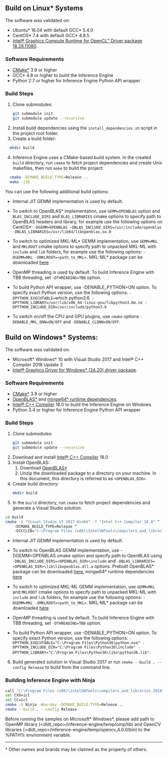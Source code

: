 ## Build on Linux\* Systems

The software was validated on:
- Ubuntu\* 16.04 with default GCC\* 5.4.0
- CentOS\* 7.4 with default GCC\* 4.8.5
- [Intel® Graphics Compute Runtime for OpenCL™ Driver package 18.28.11080](https://github.com/intel/compute-runtime/releases/tag/18.28.11080).

### Software Requirements
- [CMake\*](https://cmake.org/download/) 3.9 or higher
- GCC\* 4.8 or higher to build the Inference Engine
- Python 2.7 or higher for Inference Engine Python API wrapper

### Build Steps
1. Clone submodules:
    ```sh
    git submodule init
    git submodule update --recursive
    ```
2. Install build dependencies using the `install_dependencies.sh` script in the project root folder.
3. Create a build folder:
```sh
  mkdir build
```
4. Inference Engine uses a CMake-based build system. In the created `build` directory, run `cmake` to fetch project dependencies and create Unix makefiles, then run `make` to build the project:
```sh
  cmake -DCMAKE_BUILD_TYPE=Release ..
  make -j16
```
You can use the following additional build options:
- Internal JIT GEMM implementation is used by default.
- To switch to OpenBLAS\* implementation, use `GEMM=OPENBLAS` option and `BLAS_INCLUDE_DIRS` and `BLAS_LIBRARIES` cmake options to specify path to OpenBLAS headers and library, for example use the following options on CentOS\*: `-DGEMM=OPENBLAS -DBLAS_INCLUDE_DIRS=/usr/include/openblas -DBLAS_LIBRARIES=/usr/lib64/libopenblas.so.0`
- To switch to optimized MKL-ML\* GEMM implementation, use `GEMM=MKL` and `MKLROOT` cmake options to specify path to unpacked MKL-ML with `include` and `lib` folders, for example use the following options: `-DGEMM=MKL -DMKLROOT=<path_to_MKL>`. MKL-ML\* package can be downloaded [here](https://github.com/intel/mkl-dnn/releases/download/v0.17/mklml_lnx_2019.0.1.20180928.tgz)

- OpenMP threading is used by default. To build Inference Engine with TBB threading, set `-DTHREADING=TBB` option.

- To build Python API wrapper, use -DENABLE_PYTHON=ON option. To specify exact Python version, use the following options: `-DPYTHON_EXECUTABLE=`which python3.6` -DPYTHON_LIBRARY=/usr/lib/x86_64-linux-gnu/libpython3.6m.so -DPYTHON_INCLUDE_DIR=/usr/include/python3.6`

- To switch on/off the CPU and GPU plugins, use `cmake` options `-DENABLE_MKL_DNN=ON/OFF` and `-DENABLE_CLDNN=ON/OFF`.

## Build on Windows\* Systems:

The software was validated on:
- Microsoft\* Windows\* 10 with Visual Studio 2017 and Intel® C++ Compiler 2018 Update 3
- [Intel® Graphics Driver for Windows* [24.20] driver package](https://downloadcenter.intel.com/download/27803/Graphics-Intel-Graphics-Driver-for-Windows-10?v=t).

### Software Requirements
- [CMake\*](https://cmake.org/download/) 3.9 or higher
- [OpenBLAS\*](https://sourceforge.net/projects/openblas/files/v0.2.14/OpenBLAS-v0.2.14-Win64-int64.zip/download) and [mingw64\* runtime dependencies](https://sourceforge.net/projects/openblas/files/v0.2.14/mingw64_dll.zip/download).
- [Intel® C++ Compiler](https://software.intel.com/en-us/intel-parallel-studio-xe) 18.0 to build the Inference Engine on Windows.
- Python 3.4 or higher for Inference Engine Python API wrapper

### Build Steps
1. Clone submodules:
    ```sh
    git submodule init
    git submodule update --recursive
    ```
2. Download and install [Intel® C++ Compiler](https://software.intel.com/en-us/intel-parallel-studio-xe) 18.0
3. Install OpenBLAS:
    1. Download [OpenBLAS\*](https://sourceforge.net/projects/openblas/files/v0.2.14/OpenBLAS-v0.2.14-Win64-int64.zip/download)
    2. Unzip the downloaded package to a directory on your machine. In this document, this directory is referred to as `<OPENBLAS_DIR>`.
4. Create build directory:
    ```sh
    mkdir build
    ```
5. In the `build` directory, run `cmake` to fetch project dependencies and generate a Visual Studio solution:
```sh
cd build
cmake -G "Visual Studio 15 2017 Win64" -T "Intel C++ Compiler 18.0" ^
    -DCMAKE_BUILD_TYPE=Release ^
    -DICCLIB="C:\Program Files (x86)\IntelSWTools\compilers_and_libraries_2018\windows\compiler\lib" ..
```

- Internal JIT GEMM implementation is used by default.
- To switch to OpenBLAS GEMM implementation, use -DGEMM=OPENBLAS cmake option and specify path to OpenBLAS using `-DBLAS_INCLUDE_DIRS=<OPENBLAS_DIR>\include` and `-DBLAS_LIBRARIES=<OPENBLAS_DIR>\lib\libopenblas.dll.a` options. Prebuilt OpenBLAS\* package can be downloaded [here](https://sourceforge.net/projects/openblas/files/v0.2.14/OpenBLAS-v0.2.14-Win64-int64.zip/download), mingw64* runtime dependencies [here](https://sourceforge.net/projects/openblas/files/v0.2.14/mingw64_dll.zip/download)
- To switch to optimized MKL-ML GEMM implementation, use `GEMM=MKL` and `MKLROOT` cmake options to specify path to unpacked MKL-ML with `include` and `lib` folders, for example use the following options: `-DGEMM=MKL -DMKLROOT=<path_to_MKL>`. MKL-ML\* package can be downloaded [here](https://github.com/intel/mkl-dnn/releases/download/v0.17/mklml_win_2019.0.1.20180928.zip)

- OpenMP threading is used by default. To build Inference Engine with TBB threading, set `-DTHREADING=TBB` option.

- To build Python API wrapper, use -DENABLE_PYTHON=ON option. To specify exact Python version, use the following options: `-DPYTHON_EXECUTABLE="C:\Program Files\Python36\python.exe" -DPYTHON_INCLUDE_DIR="C:\Program Files\Python36\include" -DPYTHON_LIBRARY="C:\Program Files\Python36\libs\python36.lib"`.

6. Build generated solution in Visual Studio 2017 or run `cmake --build . --config Release` to build from the command line.

### Building Inference Engine with Ninja

```sh
call "C:\Program Files (x86)\IntelSWTools\compilers_and_libraries_2018\windows\bin\ipsxe-comp-vars.bat" intel64 vs2017
set CXX=icl
set CC=icl
cmake -G Ninja -Wno-dev -DCMAKE_BUILD_TYPE=Release ..
cmake --build . --config Release
```

Before running the samples on Microsoft\* Windows\*, please add path to OpenMP library (<dldt_repo>/inference-engine/temp/omp/lib) and OpenCV libraries (<dldt_repo>/inference-engine/temp/opencv_4.0.0/bin) to the %PATH% environment variable.

---
\* Other names and brands may be claimed as the property of others.
